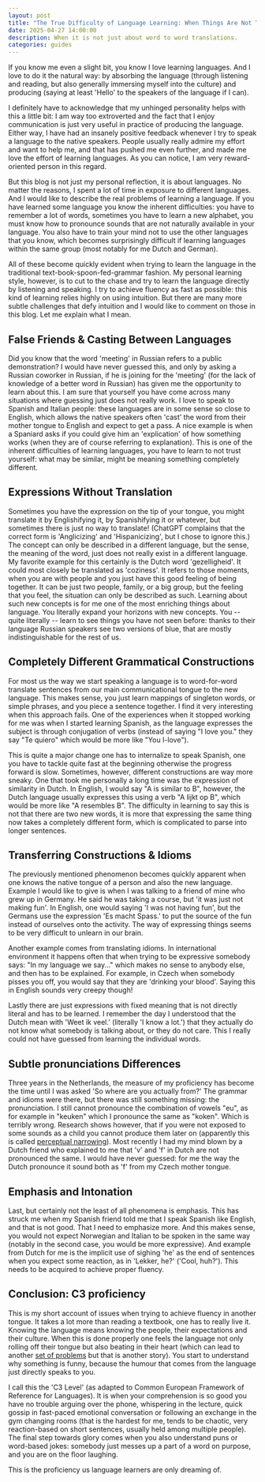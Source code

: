 ```yaml
---
layout: post
title: "The True Difficulty of Language Learning: When Things Are Not The Way They Seem"
date: 2025-04-27 14:00:00
description: When it is not just about word to word translations.
categories: guides
---
```


If you know me even a slight bit, you know I love learning languages. And I love to do it the natural way: by absorbing the language (through listening and reading, but also generally immersing myself into the culture) and producing (saying at least 'Hello' to the speakers of the language if I can).

I definitely have to acknowledge that my unhinged personality helps with this a little bit: I am way too extroverted and the fact that I enjoy communication is just very useful in practice of producing the language. Either way, I have had an insanely positive feedback whenever I try to speak a language to the native speakers. People usually really admire my effort and want to help me, and that has pushed me even further, and made me love the effort of learning languages. As you can notice, I am very reward-oriented person in this regard.

But this blog is not just my personal reflection, it is about languages. No matter the reasons, I spent a lot of time in exposure to different languages. And I would like to describe the real problems of learning a language. If you have learned some language you know the inherent difficulties: you have to remember a lot of words, sometimes you have to learn a new alphabet, you must know how to pronounce sounds that are not naturally available in your language. You also have to train your mind not to use the other languages that you know, which becomes surprisingly difficult if learning languages within the same group (most notably for me Dutch and German).

All of these become quickly evident when trying to learn the language in the traditional text-book-spoon-fed-grammar fashion. My personal learning style, however, is to cut to the chase and try to learn the language directly by listening and speaking. I try to achieve fluency as fast as possible: this kind of learning relies highly on using intuition. But there are many more subtle challenges that defy intuition and I would like to comment on those in this blog. Let me explain what I mean.

## False Friends & Casting Between Languages

Did you know that the word 'meeting' in Russian refers to a public demonstration? I would have never guessed this, and only by asking a Russian coworker in Russian, if he is joining for the 'meeting' (for the lack of knowledge of a better word in Russian) has given me the opportunity to learn about this. I am sure that yourself you have come across many situations where guessing just does not really work. I love to speak to Spanish and Italian people: these languages are in some sense so close to English, which allows the native speakers often 'cast' the word from their mother tongue to English and expect to get a pass. A nice example is when a Spaniard asks if you could give him an 'explication' of how something works (when they are of course referring to explanation). This is one of the inherent difficulties of learning languages, you have to learn to not trust yourself: what may be similar, might be meaning something completely different.

## Expressions Without Translation

Sometimes you have the expression on the tip of your tongue, you might translate it by Englishifying it, by Spanishifying it or whatever, but sometimes there is just no way to translate! (ChatGPT complains that the correct form is 'Anglicizing' and 'Hispanicizing', but I chose to ignore this.) The concept can only be described in a different language, but the sense, the meaning of the word, just does not really exist in a different language. My favorite example for this certainly is the Dutch word 'gezelligheid'. It could most closely be translated as 'coziness'. It refers to those moments, when you are with people and you just have this good feeling of being together. It can be just two people, family, or a big group, but the feeling that you feel, the situation can only be described as such. Learning about such new concepts is for me one of the most enriching things about language. You literally expand your horizons with new concepts. You -- quite literally -- learn to see things you have not seen before: thanks to their language Russian speakers see two versions of blue, that are mostly indistinguishable for the rest of us.

## Completely Different Grammatical Constructions

For most us the way we start speaking a language is to word-for-word translate sentences from our main communicational tongue to the new language. This makes sense, you just learn mappings of singleton words, or simple phrases, and you piece a sentence together. I find it very interesting when this approach fails. One of the experiences when it stopped working for me was when I started learning Spanish, as the language expresses the subject is through conjugation of verbs (instead of saying "I love you." they say "Te quiero" which would be more like "You I-love").

This is quite a major change one has to internalize to speak Spanish, one you have to tackle quite fast at the beginning otherwise the progress forward is slow. Sometimes, however, different constructions are way more sneaky. One that took me personally a long time was the expression of similarity in Dutch. In English, I would say "A is similar to B", however, the Dutch language usually expresses this using a verb "A lijkt op B", which would be more like "A resembles B". The difficulty in learning to say this is not that there are two new words, it is more that expressing the same thing now takes a completely different form, which is complicated to parse into longer sentences. 

## Transferring Constructions & Idioms

The previously mentioned phenomenon becomes quickly apparent when one knows the native tongue of a person and also the new language. Example I would like to give is when I was talking to a friend of mine who grew up in Germany. He said he was taking a course, but 'it was just not making fun'. In English, one would saying 'I was not having fun', but the Germans use the expression 'Es macht Spass.' to put the source of the fun instead of ourselves onto the activity. The way of expressing things seems to be very difficult to unlearn in our brain.

Another example comes from translating idioms. In international environment it happens often that when trying to be expressive somebody says: "In my language we say..." which makes no sense to anybody else, and then has to be explained. For example, in Czech when somebody pisses you off, you would say that they are 'drinking your blood'. Saying this in English sounds very creepy though!

Lastly there are just expressions with fixed meaning that is not directly literal and has to be learned. I remember the day I understood that the Dutch mean with 'Weet ik veel.' (literally 'I know a lot.') that they actually do not know what somebody is talking about, or they do not care. This I really could not have guessed from learning the individual words.

## Subtle pronunciations Differences

Three years in the Netherlands, the measure of my proficiency has become the time until I was asked 'So where are you actually from?' The grammar and idioms were there, but there was still something missing: the pronunciation. I still cannot pronounce the combination of vowels "eu", as for example in "keuken" which I pronounce the same as "koken". Which is terribly wrong. Research shows however, that if you were not exposed to some sounds as a child you cannot produce them later on (apparently this is called [perceptual narrowing](https://en.wikipedia.org/wiki/Perceptual_narrowing)). Most recently I had my mind blown by a Dutch friend who explained to me that 'v' and 'f' in Dutch are not pronounced the same. I would have never guessed: for me the way the Dutch pronounce it sound both as 'f' from my Czech mother tongue.

## Emphasis and Intonation

Last, but certainly not the least of all phenomena is emphasis. This has struck me when my Spanish friend told me that I speak Spanish like English, and that is not good. That I need to emphasize more. And this makes sense, you would not expect Norwegian and Italian to be spoken in the same way (notably in the second case, you would be more expressive). And example from Dutch for me is the implicit use of sighing 'he' as the end of sentences when you expect some reaction, as in 'Lekker, he?' ('Cool, huh?'). This needs to be acquired to achieve proper fluency.

## Conclusion: C3 proficiency

This is my short account of issues when trying to achieve fluency in another tongue. It takes a lot more than reading a textbook, one has to really live it. Knowing the language means knowing the people, their expectations and their culture. When this is done properly one feels the language not only rolling off their tongue but also beating in their heart (which can lead to another [set of problems](https://www.reddit.com/r/languagelearningjerk/comments/lj3dj0/language_learning_ruined_my_life/?rdt=61991) but that is another story). You start to understand why something is funny, because the humour that comes from the language just directly speaks to you.

I call this the 'C3 Level' (as adapted to Common European Framework of Reference for Languages). It is when your comprehension is so good you have no trouble arguing over the phone, whispering in the lecture, quick gossip in fast-paced emotional conversation or following an exchange in the gym changing rooms (that is the hardest for me, tends to be chaotic, very reaction-based on short sentences, usually held among multiple people). The final step towards glory comes when you also understand puns or word-based jokes: somebody just messes up a part of a word on purpose, and you are on the floor laughing.

This is the proficiency us language learners are only dreaming of.